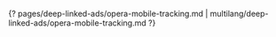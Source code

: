 {? pages/deep-linked-ads/opera-mobile-tracking.md | multilang/deep-linked-ads/opera-mobile-tracking.md ?}
